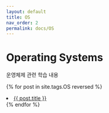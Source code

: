 ```yaml
---
layout: default
title: OS
nav_order: 2
permalink: docs/OS
---
```


# Operating Systems
운영체제 관련 학습 내용

{% for post in site.tags.OS reversed %}
  <li><a href="{{ post.url }}">{{ post.title }}</a></li>
{% endfor %}